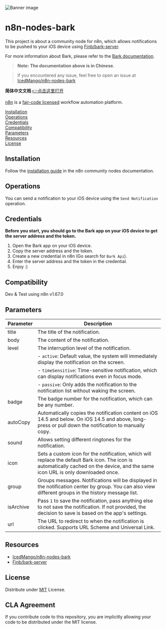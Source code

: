 ![Banner image](https://user-images.githubusercontent.com/10284570/173569848-c624317f-42b1-45a6-ab09-f0ea3c247648.png)

# n8n-nodes-bark

This project is about a community node for n8n, which allows notifications to be pushed to your iOS device using [Finb/bark-server](https://github.com/Finb/bark-server). 

For more information about Bark, please refer to the [Bark documentation](https://bark.day.app/#/tutorial).

> **Note: The documentation above is in Chinese.**

> If you encountered any issue, feel free to open an issue at [IcedMango/n8n-nodes-bark](https://github.com/IcedMango/n8n-nodes-bark/issues/new)



**简体中文文档**  [👉点击这里打开](https://github.com/IcedMango/n8n-nodes-bark/blob/master/README.zh-CN.md)





[n8n](https://n8n.io/) is a [fair-code licensed](https://docs.n8n.io/reference/license/) workflow automation platform.

[Installation](#installation)  
[Operations](#operations)  
[Credentials](#credentials)  
[Compatibility](#compatibility)  
[Parameters](#Parameters)  
[Resources](#resources)  
[License](#license) 


## Installation

Follow the [installation guide](https://docs.n8n.io/integrations/community-nodes/installation/) in the n8n community nodes documentation.


## Operations

You can send a notification to your iOS device using the `Send Notification` operation.

## Credentials

**Before you start, you should go to the Bark app on your iOS device to get the server address and the token.**


1. Open the Bark app on your iOS device.
2. Copy the server address and the token.
3. Create a new credential in n8n (Go search for `Bark Api`).
4. Enter the server address and the token in the credential.
5. Enjoy :)


## Compatibility

Dev & Test using n8n v1.67.0

## Parameters

| Parameter   | Description                                                                 |
|-------------|-----------------------------------------------------------------------------|
| title       | The title of the notification.                                              |
| body        | The content of the notification.                                            |
| level       | The interruption level of the notification.                                  |
|             | - `active`: Default value, the system will immediately display the notification on the screen. |
|             | - `timeSensitive`: Time-sensitive notification, which can display notifications even in focus mode. |
|             | - `passive`: Only adds the notification to the notification list without waking the screen. |
| badge       | The badge number for the notification, which can be any number.            |
| autoCopy    | Automatically copies the notification content on iOS 14.5 and below. On iOS 14.5 and above, long-press or pull down the notification to manually copy. |
| sound       | Allows setting different ringtones for the notification.                    |
| icon        | Sets a custom icon for the notification, which will replace the default Bark icon. The icon is automatically cached on the device, and the same icon URL is only downloaded once. |
| group       | Groups messages. Notifications will be displayed in the notification center by group. You can also view different groups in the history message list. |
| isArchive   | Pass `1` to save the notification, pass anything else to not save the notification. If not provided, the decision to save is based on the app's settings. |
| url         | The URL to redirect to when the notification is clicked. Supports URL Scheme and Universal Link. |



## Resources

* [IcedMango/n8n-nodes-bark](https://github.com/IcedMango/n8n-nodes-bark)
* [Finb/bark-server](https://github.com/Finb/bark-server)

## License

Distribute under [MIT](https://github.com/IcedMango/n8n-nodes-bark/blob/master/LICENSE.md) License. 

## CLA Agreement

If you contribute code to this repository, you are implicitly allowing your code to be distributed under the MIT license. 
